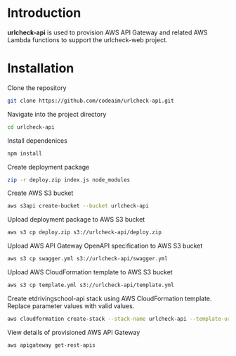 # Introduction
**urlcheck-api** is used to provision AWS API Gateway and related AWS Lambda functions to support the urlcheck-web project.

# Installation
Clone the repository
```bash
git clone https://github.com/codeaim/urlcheck-api.git
```

Navigate into the project directory
```bash
cd urlcheck-api
```

Install dependenices
```bash
npm install
```

Create deployment package
```bash
zip -r deploy.zip index.js node_modules
```

Create AWS S3 bucket
```bash
aws s3api create-bucket --bucket urlcheck-api
```

Upload deployment package to AWS S3 bucket
```bash
aws s3 cp deploy.zip s3://urlcheck-api/deploy.zip
```

Upload AWS API Gateway OpenAPI specification to AWS S3 bucket
```bash
aws s3 cp swagger.yml s3://urlcheck-api/swagger.yml
```

Upload AWS CloudFormation template to AWS S3 bucket
```bash
aws s3 cp template.yml s3://urlcheck-api/template.yml
```

Create etdrivingschool-api stack using AWS CloudFormation template. Replace parameter values with valid values.
```bash
aws cloudformation create-stack --stack-name urlcheck-api --template-url https://s3.amazonaws.com/urlcheck-api/template.yml --capabilities CAPABILITY_IAM --parameters ParameterKey=MailgunApiKeyParameter,ParameterValue=MailgunApiKeyParameter ParameterKey=MailgunDomainParameter,ParameterValue=MailgunDomainParameter ParameterKey=TwitterConsumerKeyParameter,ParameterValue=TwitterConsumerKeyParameter ParameterKey=TwitterConsumerSecretParameter,ParameterValue=TwitterConsumerSecretParameter ParameterKey=TwitterAccessTokenKeyParameter,ParameterValue=TwitterAccessTokenKeyParameter ParameterKey=TwitterAccessTokenSecretParameter,ParameterValue=TwitterAccessTokenSecretParameter
```

View details of provisioned AWS API Gateway
```bash
aws apigateway get-rest-apis
```
